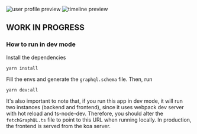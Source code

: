 ![user profile preview](https://user-images.githubusercontent.com/57643375/182004479-b71eb6b3-d21d-44be-a041-c4ad38d8b830.png)
![timeline preview](https://user-images.githubusercontent.com/57643375/185009264-3311524a-0a5a-4e2b-bcd3-931a921c8da4.png)


## WORK IN PROGRESS

### How to run in dev mode

Install the dependencies
```
yarn install
```
Fill the envs and generate the `graphql.schema` file. Then, run 
```
yarn dev:all
```

It's also important to note that, if you run this app in dev mode, it will run two instances (backend and frontend), since it uses webpack dev server with hot reload and ts-node-dev. Therefore, you should alter the `fetchGraphQL.ts` file to point to this URL when running locally.
In production, the frontend is served from the koa server.
